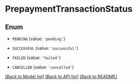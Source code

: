 # PrepaymentTransactionStatus


## Enum

* `PENDING` (value: `'pending'`)

* `SUCCESSFUL` (value: `'successful'`)

* `FAILED` (value: `'failed'`)

* `CANCELLED` (value: `'cancelled'`)

[[Back to Model list]](../README.md#documentation-for-models) [[Back to API list]](../README.md#documentation-for-api-endpoints) [[Back to README]](../README.md)



